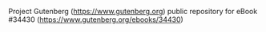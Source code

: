 Project Gutenberg (https://www.gutenberg.org) public repository for eBook #34430 (https://www.gutenberg.org/ebooks/34430)
